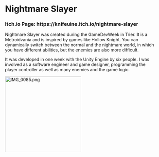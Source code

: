 # Nightmare Slayer
<h3>Itch.io Page: https://knifeuine.itch.io/nightmare-slayer </h3>

Nightmare Slayer was created during the GameDevWeek in Trier. It is a Metroidvania and is inspired by games like Hollow Knight. You can dynamically switch between the normal and the nightmare world, in which you have different abilities, but the enemies are also more difficult.

It was developed in one week with the Unity Engine by six people. I was involved as a software engineer and game designer, programming the player controller as well as many enemies and the game logic.

<!--<img src="https://img.itch.zone/aW1hZ2UvMTk3Mzc2Ny8xMTkxMDQ2NS5wbmc=/794x1000/zolmdZ.png" height="400">-->
<a target="_blank" href="https://imageupload.io/tP3pRgRFcNK4HDV"><img  src="https://imageupload.io/ib/VJ9cOUmkkx43EHi_1694190824.png" alt="IMG_0085.png" width="250"/></a>
